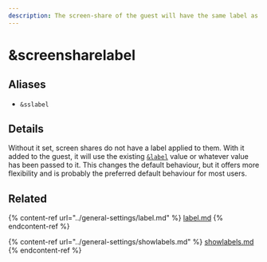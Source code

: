 ```yaml
---
description: The screen-share of the guest will have the same label as the guest
---
```


# \&screensharelabel

## Aliases

* `&sslabel`

## Details

Without it set, screen shares do not have a label applied to them. With it added to the guest, it will use the existing [`&label`](../general-settings/label.md) value or whatever value has been passed to it. This changes the default behaviour, but it offers more flexibility and is probably the preferred default behaviour for most users.

## Related

{% content-ref url="../general-settings/label.md" %}
[label.md](../general-settings/label.md)
{% endcontent-ref %}

{% content-ref url="../general-settings/showlabels.md" %}
[showlabels.md](../general-settings/showlabels.md)
{% endcontent-ref %}
